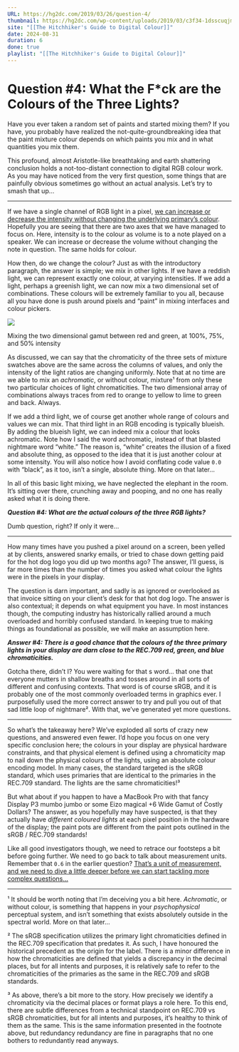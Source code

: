 ```yaml
---
URL: https://hg2dc.com/2019/03/26/question-4/
thumbnail: https://hg2dc.com/wp-content/uploads/2019/03/c3f34-1dsscuqjmjw7mts4jzm875q.png
site: "[[The Hitchhiker's Guide to Digital Colour]]"
date: 2024-08-31
duration: 6
done: true
playlist: "[[The Hitchhiker's Guide to Digital Colour]]"
---
```

# Question #4: What the F*ck are the Colours of the Three Lights?

Have you ever taken a random set of paints and started mixing them? If you have, you probably have realized the not-quite-groundbreaking idea that the paint mixture colour depends on which paints you mix and in what quantities you mix them.

This profound, almost Aristotle-like breathtaking and earth shattering conclusion holds a not-too-distant connection to digital RGB colour work. As you may have noticed from the very first question, some things that are painfully obvious sometimes go without an actual analysis. Let’s try to smash that up…

---

If we have a single channel of RGB light in a pixel, [we can increase or decrease the intensity without changing the underlying primary’s colour](https://hg2dc.com/2019/03/24/question-3/). Hopefully you are seeing that there are two axes that we have managed to focus on. Here, intensity is to the colour as volume is to a note played on a speaker. We can increase or decrease the volume without changing the note in question. The same holds for colour.

How then, do we change the colour? Just as with the introductory paragraph, the answer is simple; we mix in other lights. If we have a reddish light, we can represent exactly one colour, at varying intensities. If we add a light, perhaps a greenish light, we can now mix a two dimensional set of combinations. These colours will be extremely familiar to you all, because all you have done is push around pixels and “paint” in mixing interfaces and colour pickers.

![](https://hg2dc.com/wp-content/uploads/2019/03/c3f34-1dsscuqjmjw7mts4jzm875q.png)

Mixing the two dimensional gamut between red and green, at 100%, 75%, and 50% intensity

As discussed, we can say that the chromaticity of the three sets of mixture swatches above are the same across the columns of values, and only the intensity of the light ratios are changing uniformly. Note that at no time are we able to mix an *achromatic*, or without colour, mixture¹ from only these two particular choices of light chromaticities. The two dimensional array of combinations always traces from red to orange to yellow to lime to green and back. Always.

If we add a third light, we of course get another whole range of colours and values we can mix. That third light in an RGB encoding is typically blueish. By adding the blueish light, we can indeed mix a colour that looks achromatic. Note how I said the word achromatic, instead of that blasted nightmare word “white.” The reason is, “white” creates the illusion of a fixed and absolute thing, as opposed to the idea that it is just another colour at some intensity. You will also notice how I avoid conflating code value `0.0` with “black”, as it too, isn’t a single, absolute thing. More on that later…

In all of this basic light mixing, we have neglected the elephant in the room. It’s sitting over there, crunching away and pooping, and no one has really asked what it is doing there.

***Question #4: What are the actual colours of the three RGB lights?***

Dumb question, right? If only it were…

---

How many times have you pushed a pixel around on a screen, been yelled at by clients, answered snarky emails, or tried to chase down getting paid for the hot dog logo you did up two months ago? The answer, I’ll guess, is far more times than the number of times you asked what colour the lights were in the pixels in your display.

The question is darn important, and sadly is as ignored or overlooked as that invoice sitting on your client’s desk for that hot dog logo. The answer is also contextual; it depends on what equipment you have. In most instances though, the computing industry has historically rallied around a much overloaded and horribly confused standard. In keeping true to making things as foundational as possible, we will make an assumption here.

***Answer #4: There is a good chance that the colours of the three primary lights in your display are darn close to the REC.709 red, green, and blue chromaticities.***

Gotcha there, didn’t I? You were waiting for that s word… that one that everyone mutters in shallow breaths and tosses around in all sorts of different and confusing contexts. That word is of course sRGB, and it is probably one of the most commonly overloaded terms in graphics ever. I purposefully used the more correct answer to try and pull you out of that sad little loop of nightmare². With that, we’ve generated yet more questions.

---

So what’s the takeaway here? We’ve exploded all sorts of crazy new questions, and answered even fewer. I’d hope you focus on one very specific conclusion here; the colours in your display are physical hardware constraints, and that physical element is defined using a chromaticity map to nail down the physical colours of the lights, using an absolute colour encoding model. In many cases, the standard targeted is the sRGB standard, which uses primaries that are identical to the primaries in the REC.709 standard. The lights are the same chromaticities!³

But what about if you happen to have a MacBook Pro with that fancy Display P3 mumbo jumbo or some Eizo magical +6 Wide Gamut of Costly Dollars? The answer, as you hopefully may have suspected, is that they actually have *different coloured lights* at each pixel position in the hardware of the display; the paint pots are different from the paint pots outlined in the sRGB / REC.709 standards!

Like all good investigators though, we need to retrace our footsteps a bit before going further. We need to go back to talk about measurement units. Remember that `0.6` in the earlier question? [That’s a unit of measurement, and we need to dive a little deeper before we can start tackling more complex questions…](https://hg2dc.com/question-5/)

---

¹ It should be worth noting that I’m deceiving you a bit here. *Achromatic*, or without colour, is something that happens in your *psychophysical* perceptual system, and isn’t something that exists absolutely outside in the spectral world. More on that later…

² The sRGB specification utilizes the primary light chromaticities defined in the REC.709 specification that predates it. As such, I have honoured the historical precedent as the origin for the label. There is a minor difference in how the chromaticities are defined that yields a discrepancy in the decimal places, but for all intents and purposes, it is relatively safe to refer to the chromaticities of the primaries as the same in the REC.709 and sRGB standards.

³ As above, there’s a bit more to the story. How precisely we identify a chromaticity via the decimal places or format plays a role here. To this end, there are subtle differences from a technical standpoint on REC.709 vs sRGB chromaticities, but for all intents and purposes, it’s healthy to think of them as the same. This is the same information presented in the footnote above, but redundancy redundancy are fine in paragraphs that no one bothers to redundantly read anyways.

